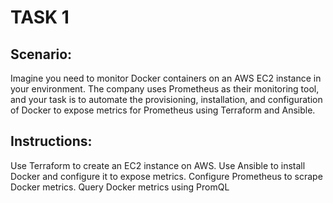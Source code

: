 # TASK 1
## Scenario:
Imagine you need to monitor Docker containers on an AWS EC2 instance in your environment. The company uses Prometheus as their monitoring tool, and your task is to automate the provisioning, installation, and configuration of Docker to expose metrics for Prometheus using Terraform and Ansible.

## Instructions:
Use Terraform to create an EC2 instance on AWS.
Use Ansible to install Docker and configure it to expose metrics.
Configure Prometheus to scrape Docker metrics.
Query Docker metrics using PromQL
